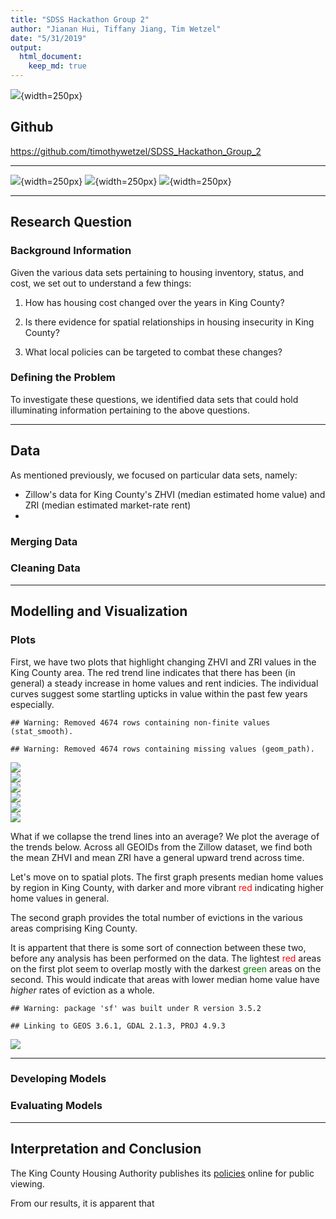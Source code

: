 ```yaml
---
title: "SDSS Hackathon Group 2"
author: "Jianan Hui, Tiffany Jiang, Tim Wetzel"
date: "5/31/2019"
output: 
  html_document:
    keep_md: true
---
```


![](https://www.amstat.org/images/asaimages/meetings/sdss2019logo.png){width=250px}

## Github
https://github.com/timothywetzel/SDSS_Hackathon_Group_2

---

![](https://update.lib.berkeley.edu/wp-content/uploads/2016/05/census-logo.png){width=250px}
![](https://d1.awsstatic.com/logos/600x400_logos/600x400_Zillow_Logo.f3e426d3259e2f7aea0a31e6d4f9ffeb1a209745.png){width=250px}
![](https://sociology.princeton.edu/sites/sociology/files/styles/panopoly_image_original/public/eviction_lab_logo_cropped.png?itok=ZoE8LP69){width=250px}

---



## Research Question 

### Background Information

Given the various data sets pertaining to housing inventory, status, and cost, we set out to understand a few things:

1. How has housing cost changed over the years in King County?

2. Is there evidence for spatial relationships in housing insecurity in King County?

3. What local policies can be targeted to combat these changes?

### Defining the Problem

To investigate these questions, we identified data sets that could hold illuminating information pertaining to the above questions.

---

## Data 

As mentioned previously, we focused on particular data sets, namely: 

- Zillow's data for King County's ZHVI (median estimated home value) and ZRI (median estimated market-rate rent)
- 

### Merging Data



### Cleaning Data

---

## Modelling and Visualization

### Plots



First, we have two plots that highlight changing ZHVI and ZRI values in the King County area. The red trend line indicates that there has been (in general) a steady increase in home values and rent indicies. The individual curves suggest some startling upticks in value within the past few years especially.


```
## Warning: Removed 4674 rows containing non-finite values (stat_smooth).
```

```
## Warning: Removed 4674 rows containing missing values (geom_path).
```

<img src="SDSS_Hackathon_Group_2_files/figure-html/zillow_plots-1.png" style="display: block; margin: auto;" /><img src="SDSS_Hackathon_Group_2_files/figure-html/zillow_plots-2.png" style="display: block; margin: auto;" /><img src="SDSS_Hackathon_Group_2_files/figure-html/zillow_plots-3.png" style="display: block; margin: auto;" /><img src="SDSS_Hackathon_Group_2_files/figure-html/zillow_plots-4.png" style="display: block; margin: auto;" /><img src="SDSS_Hackathon_Group_2_files/figure-html/zillow_plots-5.png" style="display: block; margin: auto;" /><img src="SDSS_Hackathon_Group_2_files/figure-html/zillow_plots-6.png" style="display: block; margin: auto;" />

What if we collapse the trend lines into an average? We plot the average of the trends below. Across all GEOIDs from the Zillow dataset,  we find both the mean ZHVI and mean ZRI have a general upward trend across time.



Let's move on to spatial plots. The first graph presents median home values by region in King County, with darker and more vibrant <span style="color:red">red</span> indicating higher home values in general.

The second graph provides the total number of evictions in the various areas comprising King County. 

It is appartent that there is some sort of connection between these two, before any analysis has been performed on the data. The lightest <span style="color:red">red</span> areas on the first plot seem to overlap mostly with the darkest <span style="color:green">green</span> areas on the second. This would indicate that areas with lower median home value have *higher* rates of eviction as a whole.


```
## Warning: package 'sf' was built under R version 3.5.2
```

```
## Linking to GEOS 3.6.1, GDAL 2.1.3, PROJ 4.9.3
```

<img src="SDSS_Hackathon_Group_2_files/figure-html/make_spatial_plot-1.png" style="display: block; margin: auto;" />

---

### Developing Models

### Evaluating Models

---

## Interpretation and Conclusion

The King County Housing Authority publishes its [policies](https://www.kcha.org/about/policies) online for public viewing. 

From our results, it is apparent that 
